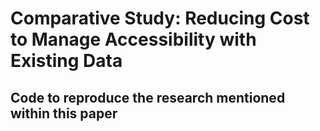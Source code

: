 # Comparative Study: Reducing Cost to Manage Accessibility with Existing Data

## Code to reproduce the research mentioned within this paper
